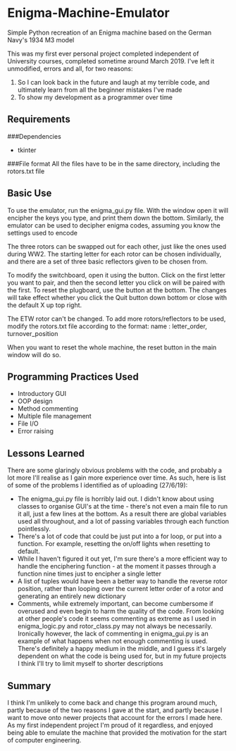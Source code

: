 # Enigma-Machine-Emulator
Simple Python recreation of an Enigma machine based on the German Navy's 1934 M3 model

This was my first ever personal project completed independent of University courses, completed sometime around March 2019. I've left it unmodified, errors and all, for two reasons:

1. So I can look back in the future and laugh at my terrible code, and ultimately learn from all the beginner mistakes I've made
2. To show my development as a programmer over time

## Requirements
###Dependencies
- tkinter

###File format
All the files have to be in the same directory, including the rotors.txt file

## Basic Use

To use the emulator, run the enigma_gui.py file. With the window open it will encipher the keys you type, and print them down the bottom. Similarly, the emulator can be used to decipher enigma codes, assuming you know the settings used to encode

The three rotors can be swapped out for each other, just like the ones used during WW2. The starting letter for each rotor can be chosen individually, and there are a set of three basic reflectors given to be chosen from. 

To modify the switchboard, open it using the button. Click on the first letter you want to pair, and then the second letter you click on will be paired with the first. To reset the plugboard, use the button at the bottom. The changes will take effect whether you click the Quit button down bottom or close with the default X up top right. 

The ETW rotor can't be changed. To add more rotors/reflectors to be used, modify the rotors.txt file according to the format:
  name : letter_order, turnover_position
  
When you want to reset the whole machine, the reset button in the main window will do so.

## Programming Practices Used
- Introductory GUI
- OOP design
- Method commenting
- Multiple file management
- File I/O
- Error raising

## Lessons Learned

There are some glaringly obvious problems with the code, and probably a lot more I'll realise as I gain more experience over time. As such, here is list of some of the problems I identified as of uploading (27/6/19):

- The enigma_gui.py file is horribly laid out. I didn't know about using classes to organise GUI's at the time - there's not even a main file to run it all, just a few lines at the bottom. As a result there are global variables used all throughout, and a lot of passing variables through each function pointlessly. 
- There's a lot of code that could be just put into a for loop, or put into a function. For example, resetting the on/off lights when resetting to default.
- While I haven't figured it out yet, I'm sure there's a more efficient way to handle the enciphering function - at the moment it passes through a function nine times just to encipher a single letter
- A list of tuples would have been a better way to handle the reverse rotor position, rather than looping over the current letter order of a rotor and generating an entirely new dictionary
- Comments, while extremely important, can become cumbersome if overused and even begin to harm the quality of the code. From looking at other people's code it seems commenting as extreme as I used in enigma_logic.py and rotor_class.py may not always be necessarily. Ironically however, the lack of commenting in enigma_gui.py is an example of what happens when not enough commenting is used. There's definitely a happy medium in the middle, and I guess it's largely dependent on what the code is being used for, but in my future projects I think I'll try to limit myself to shorter descriptions

## Summary

I think I'm unlikely to come back and change this program around much, partly because of the two reasons I gave at the start, and partly because I want to move onto newer projects that account for the errors I made here. As my first independent project I'm proud of it regardless, and enjoyed being able to emulate the machine that provided the motivation for the start of computer engineering.
